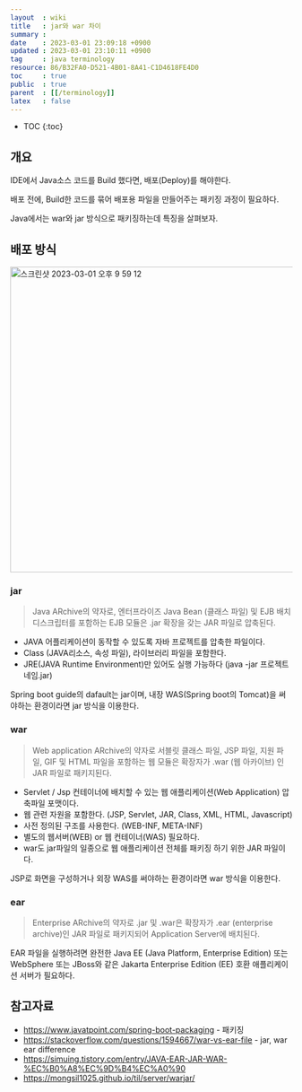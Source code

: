 ```yaml
---
layout  : wiki
title   : jar와 war 차이 
summary : 
date    : 2023-03-01 23:09:18 +0900
updated : 2023-03-01 23:10:11 +0900
tag     : java terminology
resource: 86/B32FA0-D521-4B01-8A41-C1D4618FE4D0
toc     : true
public  : true
parent  : [[/terminology]]
latex   : false
---
```

* TOC
{:toc}

## 개요

IDE에서 Java소스 코드를 Build 했다면, 배포(Deploy)를 해야한다.

배포 전에, Build한 코드를 묶어 배포용 파일을 만들어주는 패키징 과정이 필요하다.

Java에서는 war와 jar 방식으로 패키징하는데 특징을 살펴보자.


## 배포 방식

<img width="545" alt="스크린샷 2023-03-01 오후 9 59 12" src="https://user-images.githubusercontent.com/85725033/222146167-279171aa-2359-4c19-a8d8-f21c56151bba.png">

### jar

> Java ARchive의 약자로, 엔터프라이즈 Java Bean (클래스 파일) 및 EJB 배치 디스크립터를 포함하는 EJB 모듈은 .jar 확장을 갖는 JAR 파일로 압축된다.

- JAVA 어플리케이션이 동작할 수 있도록 자바 프로젝트를 압축한 파일이다.
- Class (JAVA리소스, 속성 파일), 라이브러리 파일을 포함한다.
- JRE(JAVA Runtime Environment)만 있어도 실행 가능하다 (java -jar 프로젝트네임.jar)

Spring boot guide의 dafault는 jar이며, 내장 WAS(Spring boot의 Tomcat)을 써야하는 환경이라면 jar 방식을 이용한다.

### war

> Web application ARchive의 약자로 서블릿 클래스 파일, JSP 파일, 지원 파일, GIF 및 HTML 파일을 포함하는
> 웹 모듈은 확장자가 .war (웹 아카이브) 인 JAR 파일로 패키지된다.

- Servlet / Jsp 컨테이너에 배치할 수 있는 웹 애플리케이션(Web Application) 압축파일 포맷이다.
- 웹 관련 자원을 포함한다. (JSP, Servlet, JAR, Class, XML, HTML, Javascript)
- 사전 정의된 구조를 사용한다. (WEB-INF, META-INF)
- 별도의 웹서버(WEB) or 웹 컨테이너(WAS) 필요하다.
- war도 jar파일의 일종으로 웹 애플리케이션 전체를 패키징 하기 위한 JAR 파일이다.

JSP로 화면을 구성하거나 외장 WAS를 써야하는 환경이라면 war 방식을 이용한다.

### ear

> Enterprise ARchive의 약자로 .jar 및 .war은 확장자가 .ear (enterprise archive)인
> JAR 파일로 패키지되어 Application Server에 배치된다.

EAR 파일을 실행하려면 완전한 Java EE (Java Platform, Enterprise Edition) 또는 WebSphere 또는 JBoss와 같은
Jakarta Enterprise Edition (EE) 호환 애플리케이션 서버가 필요하다.

## 참고자료

- https://www.javatpoint.com/spring-boot-packaging - 패키징
- https://stackoverflow.com/questions/1594667/war-vs-ear-file - jar, war ear difference
- https://simuing.tistory.com/entry/JAVA-EAR-JAR-WAR-%EC%B0%A8%EC%9D%B4%EC%A0%90
- https://mongsil1025.github.io/til/server/warjar/
